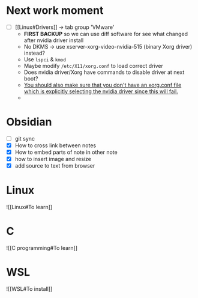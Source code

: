 # Next work moment
- [ ] [[Linux#Drivers]] -> tab group 'VMware'
    - **FIRST BACKUP** so we can use diff software for see what changed after nvidia driver install
    - No DKMS -> use xserver-xorg-video-nvidia-515 (binary Xorg driver) instead?
    - Use `lspci` & `kmod`
    - Maybe modify `/etc/X11/xorg.conf` to load correct driver
    - Does nvidia driver/Xorg have commands to disable driver at next boot?
    - [You should also make sure that you don't have an xorg.conf file which is explicitly selecting the nvidia driver since this will fail.](https://askubuntu.com/questions/779155/switch-video-drivers-in-dual-boot-environment)
    - 


# Obsidian
- [ ] git sync
- [x] How to cross link between notes
- [x] How to embed parts of note in other note
- [x] how to insert image and resize
- [x] add source to text from browser

# Linux
![[Linux#To learn]]

# C
![[C programming#To learn]]

# WSL
![[WSL#To install]]

